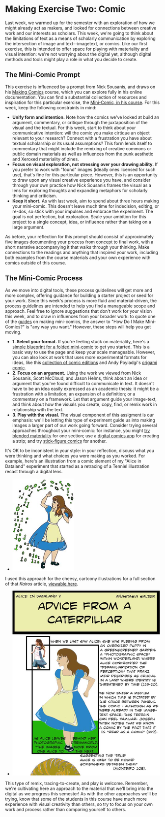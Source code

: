 # Making Exercise Two: Comic

Last week, we warmed up for the semester with an exploration of how we might already act as makers, and looked for connections between creative work and our interests as scholars. This week, we're going to think about the limitations of text as a means of scholarly communication by exploring the intersection of image and text--imagetext, or comics. Like our first exercise, this is intended to offer space for playing with materiality and visual intention: we're not worrying about the digital yet, although digital methods and tools might play a role in what you decide to create.

## The Mini-Comic Prompt

This exercise is influenced by a prompt from Nick Sousanis, and draws on his [Making Comics](https://spinweaveandcut.com/making-comics-s2021/) course, which you can explore fully in his online documentation. You can find a substantial collection of resources and inspiration for this particular exercise, the [Mini-Comic, in his course](http://spinweaveandcut.com/making-tools-and-minicomics/). For this week, keep the following constraints in mind:

- **Unify form and intention.** Note how the comics we've looked at build an argument, commentary, or critique through the juxtaposition of the visual and the textual. For this week, start to think about your communicative intention: will the comic you make cirtique an object relevant to your research? Connect with a frustration you have about textual scholarship or its usual assumptions? This form lends itself to commentary that might include the remixing of creative commons or public domain materials as well as influences from the punk aesthetic and Xeroxed materiality of zines.
- **Focus on visual exploration, not stressing over your drawing ability.** If you prefer to work with "found" images (ideally ones licensed for such use), that's fine for this particular piece. However, this is an opportunity to draw upon any visual creative experience you have, and consider through your own practice how Nick Sousanis frames the visual as a lens for exploring thoughts and expanding metaphors for scholarly thinking and criticism.
- **Keep it short.** As with last week, aim to spend about three hours making your mini-comic. This doesn't leave much time for indecision, editing, or re-dos, so stick with your impulses and embrace the experiment. The goal is not perfection, but exploration. Scale your ambition for this project to a single concept, idea, or influence rather than taking on a large argument.

As before, your reflection for this prompt should consist of approximately five images documenting your process from concept to final work, with a short narrative accompanying it that walks through your thinking. Make connections to the readings and anything that inspired your work, including both examples from the course materials and your own experience with comics outside of this course.

## The Mini-Comic Process

As we move into digital tools, these process guidelines will get more and more complex, offering guidance for building a starter project or seed for your work. Since this week's process is more fluid and material-driven, the process guidelines are intended to help you find a manageable scope and approach. Feel free to ignore suggestions that don't work for your vision this week, and to draw in influences from your broader work: to quote one of the [guides](https://www.comicsreporter.com/index.php/all_about_comics/all_about/77/) on making mini-comics, the answer to "How Do I Make Mini-Comics?" is "any way you want." However, these steps will help you get moving.

- **1. Select your format.** If you're feeling stuck on materiality, here's a [simple blueprint for a folded mini-comic](https://dw-wp.com/2010/06/a-simple-minicomic-format/) to get you started. This is a basic way to use the page and keep your scale manageable. However, you can also look at work that uses more experimental formats for ideas, like this [collection of comic editions](https://www.editionsrutabaga.com/les-livres) and Andy Poyiadgi's [origami comic](http://www.ajpoyiadgi.com/comics#/origami-comic/).
- **2. Focus on an argument.** Using the work we viewed from Nick Sousanis, Scott McCloud, and Jason Helms, think about an idea or argument that you've found difficult to communicate in text. It doesn't have to be an idea easily expressed as an academic thesis: it might be a frustration with a limitation; an expansion of a definition; or a commentary on a framework. Let that argument guide your image-text, and think about how the visuals you create, copy, find, or remix work in relationship with the text.
- **3. Play with the visual.** The visual component of this assigment is our emphasis: we'll be letting this type of experiment guide us into making images a larger part of our work going forward. Consider trying several approaches throughout your mini-comic: for instance, you might [try blended materiality](http://neillcameron.blogspot.com/2015/07/instacomics-everyone.html) for one section; use a [digital comics app](https://www.nytimes.com/2020/04/29/technology/personaltech/create-your-own-digital-comics-whether-you-can-draw-or-not.html) for creating a strip; and try [stick-figure comics](https://design.tutsplus.com/tutorials/art-therapy-draw-a-stick-figure-comic--cms-29760) for another.

It's OK to be inconistent in your style: in your reflection, discuss what you were thinking and what choices you were making as you worked. For example, here's an illustration from a comic element of my "Alice in Dataland" experiment that started as a retracing of a Tenniel illustration recast through a digital lens.

- ![Alice in Dataland](../img/comic.jpg)

I used this approach for the cheesy, cartoony illustrations for a full section of that *Kairos* article, [viewable here](https://kairos.technorhetoric.net/20.1/inventio/salter/five/index.html).

- ![Excerpt](../img/dataland.jpg)

This type of remix, tracing-to-create, and play is welcome. Remember, we're cultivating here an approach to the material that we'll bring into the digital as we progress this semester! As with the other approaches we'll be trying, know that some of the students in this course have much more experience with visual creativity than others, so try to focus on your own work and process rather than comparing yourself to others.
